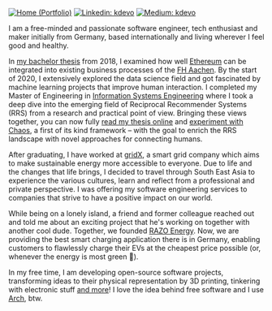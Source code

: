 [![Home (Portfolio)](https://img.shields.io/badge/Home-kdevo.dev-0097a7?logo=github&style=flat-square&logoColor=white&link=https://kdevo.dev/)](https://kdevo.dev/)
[![Linkedin: kdevo](https://img.shields.io/badge/Linked-/in/kdevo-0097a7?style=flat-square&logo=LinkedIn&logoColor=white&link=https://www.linkedin.com/in/kdevo/)](https://www.linkedin.com/in/kdevo/)
[![Medium: kdevo](https://img.shields.io/badge/Medium-@kdevo-0097a7?style=flat-square&logo=Medium&logoColor=white&link=https://medium.com/@kdevo)](https://medium.com/@kdevo)

I am a free-minded and passionate software engineer, tech enthusiast and maker initially from Germany, based internationally and living wherever I feel good and healthy.

In [my bachelor thesis](https://kdevo.dev/#bachelor-thesis) from 2018, I examined how well [Ethereum](https://ethereum.org/) can be integrated into existing business processes of the [FH Aachen](https://www.fh-aachen.de/).
By the start of 2020, I extensively explored the data science field and got fascinated by machine learning projects that improve human interaction.
I completed my Master of Engineering in [Information Systems Engineering](https://fhac.de/ise) where I took a deep dive into the emerging field of Reciprocal Recommender Systems (RRS) from a research and practical point of view. Bringing these views together, you can now fully [read my thesis online](https://kdevo.dev/#master-thesis) and [experiment with Chaos](https://github.com/kdevo/chaos-rrs), a first of its kind framework – with the goal to enrich the RRS landscape with novel approaches for connecting humans.

After graduating, I have worked at [gridX](https://github.com/grid-x), a smart grid company which aims to make sustainable energy more accessible to everyone.
Due to life and the changes that life brings, I decided to travel through South East Asia to experience the various cultures, learn and reflect from a professional and private perspective.
I was offering my software engineering services to companies that strive to have a positive impact on our world.

While being on a lonely island, a friend and former colleague reached out and told me about an exciting project that he's working on together with another cool dude. Together, we founded [RAZO Energy](https://www.razo.energy/). Now, we are providing the best smart charging application there is in Germany, enabling customers to flawlessly charge their EVs at the cheapest price possible (or, whenever the energy is most green 💚).

In my free time, I am developing open-source software projects, transforming ideas to their physical representation by 3D printing, tinkering with electronic stuff [and more](https://kdevo.dev/#kd)! I love the idea behind free software and I use [Arch](https://archlinux.org/), btw.
